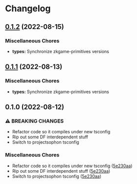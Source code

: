# Changelog

## [0.1.2](https://github.com/projectsophon/zkgame-primitives/compare/types-v0.1.1...types-v0.1.2) (2022-08-15)


### Miscellaneous Chores

* **types:** Synchronize zkgame-primitives versions

## [0.1.1](https://github.com/projectsophon/zkgame-primitives/compare/types-v0.1.0...types-v0.1.1) (2022-08-13)


### Miscellaneous Chores

* **types:** Synchronize zkgame-primitives versions

## 0.1.0 (2022-08-12)


### ⚠ BREAKING CHANGES

* Refactor code so it compiles under new tsconfig
* Rip out some DF interdependent stuff
* Switch to projectsophon tsconfig

### Miscellaneous Chores

* Refactor code so it compiles under new tsconfig ([5e230aa](https://github.com/projectsophon/zkgame-primitives/commit/5e230aa0562d086f0df24ec53a9952675c0d4c9e))
* Rip out some DF interdependent stuff ([5e230aa](https://github.com/projectsophon/zkgame-primitives/commit/5e230aa0562d086f0df24ec53a9952675c0d4c9e))
* Switch to projectsophon tsconfig ([5e230aa](https://github.com/projectsophon/zkgame-primitives/commit/5e230aa0562d086f0df24ec53a9952675c0d4c9e))
